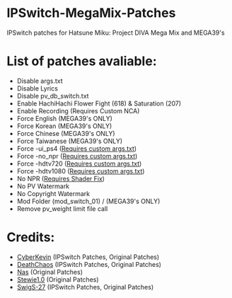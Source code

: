 # IPSwitch-MegaMix-Patches

IPSwitch patches for Hatsune Miku: Project DIVA Mega Mix and MEGA39's

# List of patches avaliable:
* Disable args.txt
* Disable Lyrics
* Disable pv_db_switch.txt
* Enable HachiHachi Flower Fight (618) & Saturation (207)
* Enable Recording (Requires Custom NCA)
* Force English (MEGA39's ONLY)
* Force Korean (MEGA39's ONLY)
* Force Chinese (MEGA39's ONLY)
* Force Taiwanese (MEGA39's ONLY)
* Force -ui_ps4 ([Requires custom args.txt](https://drive.google.com/drive/folders/1HC_t9TCa6i_KAMfQ73219SjOVwL5a5oi?usp=sharing))
* Force -no_npr ([Requires custom args.txt](https://drive.google.com/drive/folders/1HC_t9TCa6i_KAMfQ73219SjOVwL5a5oi?usp=sharing))
* Force -hdtv720 ([Requires custom args.txt](https://drive.google.com/drive/folders/1HC_t9TCa6i_KAMfQ73219SjOVwL5a5oi?usp=sharing))
* Force -hdtv1080 ([Requires custom args.txt](https://drive.google.com/drive/folders/1HC_t9TCa6i_KAMfQ73219SjOVwL5a5oi?usp=sharing))
* No NPR ([Requires Shader Fix](https://drive.google.com/drive/folders/1nmPeK2Pc0NOGCxTX2oyOyXdp5xCoDDyF?usp=sharing))
* No PV Watermark 
* No Copyright Watermark
* Mod Folder (mod_switch_01) / (MEGA39's ONLY)
* Remove pv_weight limit file call

# Credits:
* [CyberKevin](https://github.com/oocyberkevinoo) (IPSwitch Patches, Original Patches)
* [DeathChaos](https://github.com/DeathChaos25) (IPSwitch Patches, Original Patches)
* [Nas](https://github.com/nastys) (Original Patches)
* [Stewie1.0](https://github.com/Stewie100) (Original Patches)
* [SwigS-27](https://github.com/SwigS-27) (IPSwitch Patches, Original Patches)
